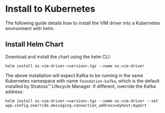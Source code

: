 # Install to Kubernetes

The following guide details how to install the VIM driver into a Kubernetes environment with helm.

## Install Helm Chart

Download and install the chart using the helm CLI:

```
helm install os-vim-driver-<version>.tgz --name os-vim-driver
```

The above installation will expect Kafka to be running in the same Kubernetes namespace with name `foundation-kafka`, which is the default installed by Stratoss&trade; Lifecycle Manager. If different, override the Kafka address:

```
helm install os-vim-driver-<version>.tgz --name os-vim-driver --set app.config.override.messaging.connection_address=myhost:myport
```
